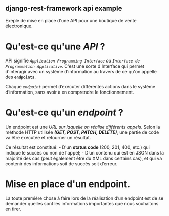 ## django-rest-framework api example

Exeple de mise en place d'une API pour une boutique de vente électronique.

# Qu'est-ce qu'une _API_ ?

API signifie *`Application Programming Interface` ou `Interface de Programmation Applicative`*.
C'est une sorte d'Interface qui permet d'interagir avec un système d'information au travers de
ce qu'on appelle des __`endpoints`__.

Chaque *`endpoint`* permet d’exécuter différentes actions dans le système d’information,
sans avoir à en comprendre le fonctionnement.


# Qu'est-ce qu'un _endpoint_ ?

Un endpoint est une *URL sur laquelle on réalise différents appels*.
Selon la méthode HTTP utilisée *__(GET, POST, PATCH, DELETE)__*, une partie de code va
être exécutée et retourner un résultat.

Ce résultat est constitué:
    - D'un __status code__ (200, 201, 400, etc.) qui indique le succès ou non de l'appel;
    - D’un contenu qui est en JSON dans la majorité des cas (peut également être du XML dans certains cas),
    et qui va contenir des informations soit de succès soit d’erreur.

# Mise en place d'un endpoint.

La toute première chose à faire lors de la réalisation d’un endpoint est de se demander
quelles sont les informations importantes que nous souhaitons en tirer.
